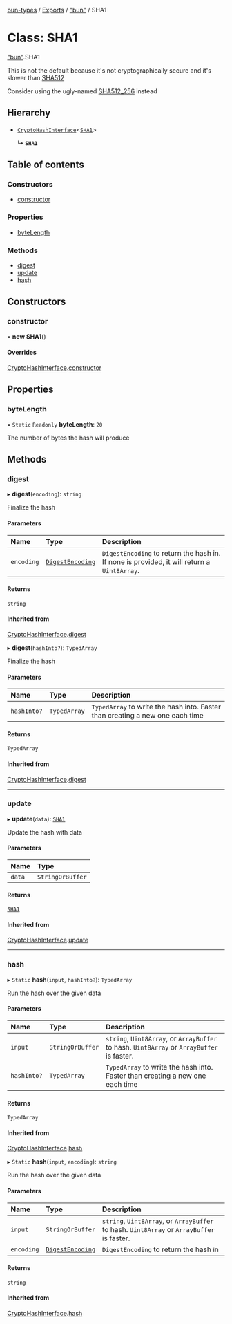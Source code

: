 [bun-types](https://oven-sh.github.io/bun-types/README.md) / [Exports](https://oven-sh.github.io/bun-types/modules.md) / ["bun"](https://oven-sh.github.io/bun-types/modules/bun_.md) / SHA1

# Class: SHA1

["bun"](https://oven-sh.github.io/bun-types/modules/bun_.md).SHA1

This is not the default because it's not cryptographically secure and it's slower than [SHA512](https://oven-sh.github.io/bun-types/classes/bun_.SHA512.md)

Consider using the ugly-named [SHA512_256](https://oven-sh.github.io/bun-types/classes/bun_.SHA512_256.md) instead

## Hierarchy

- [`CryptoHashInterface`](https://oven-sh.github.io/bun-types/classes/bun_.CryptoHashInterface.md)<[`SHA1`](https://oven-sh.github.io/bun-types/classes/bun_.SHA1.md)\>

  ↳ **`SHA1`**

## Table of contents

### Constructors

- [constructor](https://oven-sh.github.io/bun-types/classes/bun_.SHA1.md#constructor)

### Properties

- [byteLength](https://oven-sh.github.io/bun-types/classes/bun_.SHA1.md#bytelength)

### Methods

- [digest](https://oven-sh.github.io/bun-types/classes/bun_.SHA1.md#digest)
- [update](https://oven-sh.github.io/bun-types/classes/bun_.SHA1.md#update)
- [hash](https://oven-sh.github.io/bun-types/classes/bun_.SHA1.md#hash)

## Constructors

### constructor

• **new SHA1**()

#### Overrides

[CryptoHashInterface](https://oven-sh.github.io/bun-types/classes/bun_.CryptoHashInterface.md).[constructor](https://oven-sh.github.io/bun-types/classes/bun_.CryptoHashInterface.md#constructor)

## Properties

### byteLength

▪ `Static` `Readonly` **byteLength**: ``20``

The number of bytes the hash will produce

## Methods

### digest

▸ **digest**(`encoding`): `string`

Finalize the hash

#### Parameters

| Name | Type | Description |
| :------ | :------ | :------ |
| `encoding` | [`DigestEncoding`](https://oven-sh.github.io/bun-types/modules/bun_.md#digestencoding) | `DigestEncoding` to return the hash in. If none is provided, it will return a `Uint8Array`. |

#### Returns

`string`

#### Inherited from

[CryptoHashInterface](https://oven-sh.github.io/bun-types/classes/bun_.CryptoHashInterface.md).[digest](https://oven-sh.github.io/bun-types/classes/bun_.CryptoHashInterface.md#digest)

▸ **digest**(`hashInto?`): `TypedArray`

Finalize the hash

#### Parameters

| Name | Type | Description |
| :------ | :------ | :------ |
| `hashInto?` | `TypedArray` | `TypedArray` to write the hash into. Faster than creating a new one each time |

#### Returns

`TypedArray`

#### Inherited from

[CryptoHashInterface](https://oven-sh.github.io/bun-types/classes/bun_.CryptoHashInterface.md).[digest](https://oven-sh.github.io/bun-types/classes/bun_.CryptoHashInterface.md#digest)

___

### update

▸ **update**(`data`): [`SHA1`](https://oven-sh.github.io/bun-types/classes/bun_.SHA1.md)

Update the hash with data

#### Parameters

| Name | Type |
| :------ | :------ |
| `data` | `StringOrBuffer` |

#### Returns

[`SHA1`](https://oven-sh.github.io/bun-types/classes/bun_.SHA1.md)

#### Inherited from

[CryptoHashInterface](https://oven-sh.github.io/bun-types/classes/bun_.CryptoHashInterface.md).[update](https://oven-sh.github.io/bun-types/classes/bun_.CryptoHashInterface.md#update)

___

### hash

▸ `Static` **hash**(`input`, `hashInto?`): `TypedArray`

Run the hash over the given data

#### Parameters

| Name | Type | Description |
| :------ | :------ | :------ |
| `input` | `StringOrBuffer` | `string`, `Uint8Array`, or `ArrayBuffer` to hash. `Uint8Array` or `ArrayBuffer` is faster. |
| `hashInto?` | `TypedArray` | `TypedArray` to write the hash into. Faster than creating a new one each time |

#### Returns

`TypedArray`

#### Inherited from

[CryptoHashInterface](https://oven-sh.github.io/bun-types/classes/bun_.CryptoHashInterface.md).[hash](https://oven-sh.github.io/bun-types/classes/bun_.CryptoHashInterface.md#hash)

▸ `Static` **hash**(`input`, `encoding`): `string`

Run the hash over the given data

#### Parameters

| Name | Type | Description |
| :------ | :------ | :------ |
| `input` | `StringOrBuffer` | `string`, `Uint8Array`, or `ArrayBuffer` to hash. `Uint8Array` or `ArrayBuffer` is faster. |
| `encoding` | [`DigestEncoding`](https://oven-sh.github.io/bun-types/modules/bun_.md#digestencoding) | `DigestEncoding` to return the hash in |

#### Returns

`string`

#### Inherited from

[CryptoHashInterface](https://oven-sh.github.io/bun-types/classes/bun_.CryptoHashInterface.md).[hash](https://oven-sh.github.io/bun-types/classes/bun_.CryptoHashInterface.md#hash)
